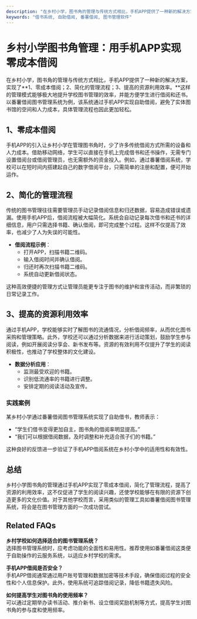 ```yaml
---
description: "在乡村小学，图书角的管理与传统方式相比，手机APP提供了一种新的解决方案，实现了**1、零成本借阅；2、简化的管理流程；3、提高的资源利用效率。**这样的管理模式能够极大地提升学校图书管理的效率，并能方便学生进行借阅和还书。以番薯借阅图书管理系统为例，该系统通过手机APP实现自助借阅，避免了实体图书馆的空间和人力成本，具体管理流程也因此更加轻松。"
keywords: "借书系统, 自助借阅, 番薯借阅, 图书管理软件"
---
```

# 乡村小学图书角管理：用手机APP实现零成本借阅

在乡村小学，图书角的管理与传统方式相比，手机APP提供了一种新的解决方案，实现了**1、零成本借阅；2、简化的管理流程；3、提高的资源利用效率。**这样的管理模式能够极大地提升学校图书管理的效率，并能方便学生进行借阅和还书。以番薯借阅图书管理系统为例，该系统通过手机APP实现自助借阅，避免了实体图书馆的空间和人力成本，具体管理流程也因此更加轻松。

## 1、零成本借阅

手机APP的引入让乡村小学在管理图书角时，少了许多传统借阅方式所需的设备和人力成本。借助移动网络，学生可以直接在手机上完成借书和还书操作，无需专门设置借阅台或借阅管理员，也无需额外的资金投入。例如，通过番薯借阅系统，学校可以在短时间内搭建起自己的数字借阅平台，只需简单的注册和配置，便可开始运作。

## 2、简化的管理流程

传统的图书管理往往需要管理员手动记录借阅信息和归还数据，容易造成错误或遗漏。使用手机APP后，借阅流程被大幅简化。系统会自动记录每次借书和还书的详细信息，用户只需选择书籍、确认借阅，即可完成整个过程。这样不仅提高了效率，也减少了人为失误的可能性。

- **借阅流程示例**：
  - 打开APP，扫描书籍二维码。
  - 输入借阅时间并确认借阅。
  - 归还时再次扫描书籍二维码。
  - 系统自动更新借阅状态。

这种高效便捷的管理方式让管理员能更专注于图书的维护和宣传活动，而非繁琐的日常记录工作。

## 3、提高的资源利用效率

通过手机APP，学校能够实时了解图书的流通情况，分析借阅频率，从而优化图书采购和管理策略。此外，学校还可以通过分析数据来进行活动策划，鼓励学生参与阅读，例如开展阅读分享会、新书发布等。资源的有效利用不仅提升了学生的阅读积极性，也推动了学校整体的文化建设。

- **数据分析应用**：
  - 监测最受欢迎的书籍。
  - 识别低流通率的书籍进行调整。
  - 安排定期的阅读活动及宣传。

### 实践案例

某乡村小学通过番薯借阅图书管理系统实现了自助借书，教师表示：

- “学生们借书变得更加自主，图书角的借阅率明显提高。”
- “我们可以根据借阅数据，及时调整和补充适合孩子们的书籍。”

这种良好的反馈进一步验证了手机APP借阅系统在乡村小学中的适用性和有效性。

## 总结

乡村小学图书角的管理通过手机APP实现了零成本借阅，简化了管理流程，提高了资源的利用效率，这不仅促进了学生的阅读兴趣，还使学校能够在有限的资源下创造更多的文化价值。对于其他学校而言，采用类似的管理工具如番薯借阅图书管理系统，将会是在图书管理方面的一次成功尝试。

## Related FAQs

**乡村学校如何选择适合的图书管理系统？**  
选择图书管理系统时，应考虑功能的全面性和易用性。推荐使用如番薯借阅这类便于自助操作的云服务系统，以适应乡村学校的需求。

**手机APP借阅是否安全？**  
手机APP借阅通常通过用户账号管理和数据加密等技术手段，确保借阅过程的安全性和个人信息保护。此外，使用系统可追踪借阅记录，降低书籍遗失风险。

**如何提高学生对图书角的使用频率？**  
可以通过定期举办读书活动、推介新书、设立借阅奖励机制等方式，提高学生对图书角的参与度和使用频率。
